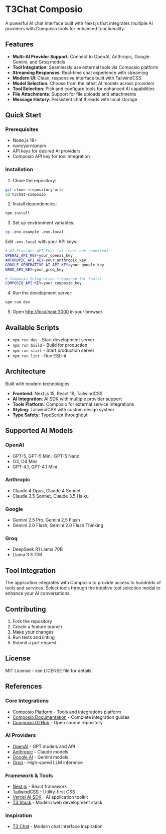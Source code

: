 # T3Chat Composio

A powerful AI chat interface built with Next.js that integrates multiple AI providers with Composio tools for enhanced functionality.

## Features

- **Multi-AI Provider Support**: Connect to OpenAI, Anthropic, Google Gemini, and Groq models
- **Tool Integration**: Seamlessly use external tools via Composio platform
- **Streaming Responses**: Real-time chat experience with streaming
- **Modern UI**: Clean, responsive interface built with TailwindCSS
- **Model Selection**: Choose from the latest AI models across providers
- **Tool Selection**: Pick and configure tools for enhanced AI capabilities
- **File Attachments**: Support for file uploads and attachments
- **Message History**: Persistent chat threads with local storage

## Quick Start

### Prerequisites

- Node.js 18+
- npm/yarn/pnpm
- API keys for desired AI providers
- Composio API key for tool integration

### Installation

1. Clone the repository:

```bash
git clone <repository-url>
cd t3chat-composio
```

2. Install dependencies:

```bash
npm install
```

3. Set up environment variables:

```bash
cp .env.example .env.local
```

Edit `.env.local` with your API keys:

```bash
# AI Provider API Keys (at least one required)
OPENAI_API_KEY=your_openai_key
ANTHROPIC_API_KEY=your_anthropic_key
GOOGLE_GENERATIVE_AI_API_KEY=your_google_key
GROQ_API_KEY=your_groq_key

# Composio Integration (required for tools)
COMPOSIO_API_KEY=your_composio_key
```

4. Run the development server:

```bash
npm run dev
```

5. Open [http://localhost:3000](http://localhost:3000) in your browser.

## Available Scripts

- `npm run dev` - Start development server
- `npm run build` - Build for production
- `npm run start` - Start production server
- `npm run lint` - Run ESLint

## Architecture

Built with modern technologies:

- **Frontend**: Next.js 15, React 19, TailwindCSS
- **AI Integration**: AI SDK with multiple provider support
- **Tools Platform**: Composio for external service integrations
- **Styling**: TailwindCSS with custom design system
- **Type Safety**: TypeScript throughout

## Supported AI Models

### OpenAI

- GPT-5, GPT-5 Mini, GPT-5 Nano
- O3, O4 Mini
- GPT-4.1, GPT-4.1 Mini

### Anthropic

- Claude 4 Opus, Claude 4 Sonnet
- Claude 3.5 Sonnet, Claude 3.5 Haiku

### Google

- Gemini 2.5 Pro, Gemini 2.5 Flash
- Gemini 2.0 Flash, Gemini 2.0 Flash Thinking

### Groq

- DeepSeek R1 Llama 70B
- Llama 3.3 70B

## Tool Integration

The application integrates with Composio to provide access to hundreds of tools and services. Select tools through the intuitive tool selection modal to enhance your AI conversations.

## Contributing

1. Fork the repository
2. Create a feature branch
3. Make your changes
4. Run tests and linting
5. Submit a pull request

## License

MIT License - see LICENSE file for details.

## References

### Core Integrations

- [Composio Platform](https://composio.dev) - Tools and integrations platform
- [Composio Documentation](https://docs.composio.dev) - Complete integration guides
- [Composio GitHub](https://github.com/composiohq/composio) - Open source repository

### AI Providers

- [OpenAI](https://openai.com) - GPT models and API
- [Anthropic](https://anthropic.com) - Claude models
- [Google AI](https://ai.google.dev) - Gemini models
- [Groq](https://groq.com) - High-speed LLM inference

### Framework & Tools

- [Next.js](https://nextjs.org) - React framework
- [TailwindCSS](https://tailwindcss.com) - Utility-first CSS
- [Vercel AI SDK](https://sdk.vercel.ai) - AI application toolkit
- [T3 Stack](https://create.t3.gg) - Modern web development stack

### Inspiration

- [T3 Chat](https://t3.chat) - Modern chat interface inspiration
